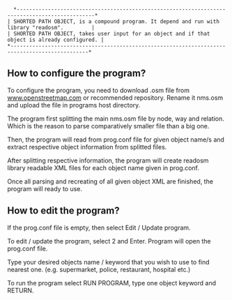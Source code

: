       *-----------------------------------------------------------------------------------------------*
	| SHORTED PATH OBJECT, is a compound program. It depend and run with library "readosm".         |
	| SHORTED PATH OBJECT, takes user input for an object and if that object is already configured. |
	*-----------------------------------------------------------------------------------------------*


  How to configure the program?
  --------------------------------

  To configure the program, you need to download .osm file from www.openstreetmap.com or recommended repository.
  Rename it nms.osm and upload the file in programs host directory.

  The program first splitting the main nms.osm file by node, way and relation.
  Which is the reason to parse comparatively smaller file than a big one.

  Then, the program will read from prog.conf file for given object name/s and
  extract respective object information from splitted files.

  After splitting respective information, the program will create 
  readosm library readable XML files for each object name given in prog.conf.

  Once all parsing and recreating of all given object XML are finished, the program will ready to use.


  How to edit the program?
  ---------------------------

  If the prog.conf file is empty, then select Edit / Update program.

  To edit / update the program, select 2 and Enter. Program will open the prog.conf file.

  Type your desired  objects name / keyword that you wish to use to find nearest one. (e.g. supermarket, police, restaurant, hospital etc.)

  To run the program select RUN PROGRAM, type one object keyword and RETURN.
